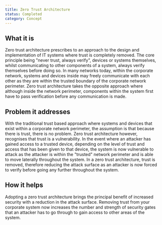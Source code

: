 ```yaml
---
title: Zero Trust Architecture
status: Completed
category: Concept
---
```


## What it is
Zero trust architecture prescribes to an approach to the design and implementation of IT systems where trust is completely removed. The core principle being "never trust, always verify", devices or systems themselves, whilst communicating to other components of a system, always verify themselves before doing so. In many networks today, within the corporate network, systems and devices inside may freely communicate with each other as they are within the trusted boundary of the corporate network perimeter. Zero trust architecture takes the opposite approach where although inside the network perimeter, components within the system first have to pass verification before any communication is made.

## Problem it addresses
With the traditional trust based approach where systems and devices that exist within a corporate network perimeter, the assumption is that because there is trust, there is no problem. Zero trust architecture however, recognises that trust is a vulnerability. In the event where an attacker has gained access to a trusted device, depending on the level of trust and access that has been given to that device, the system is now vulnerable to attack as the attacker is within the "trusted" network perimeter and is able to move laterally throughout the system. In a zero trust architecture, trust is removed, therefore reducing the attack surface as an attacker is now forced to verify before going any further throughout the system.

## How it helps
Adopting a zero trust architecture brings the principal benefit of increased security with a reduction in the attack surface. Removing trust from your corporate system now increases the number and strength of security gates that an attacker has to go through to gain access to other areas of the system.
